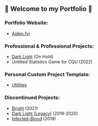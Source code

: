 ## 🖤 Welcome to my Portfolio 🖤

### Portfolio Website:

- [Aiden.fyi](http://aiden.fyi/)

### Professional & Professional Projects:
- [Dark Light](https://github.com/Agent40infinity/Dark-Light) (On Hold)
- Untitled Statistics Game for CQU (2022)

### Personal Custom Project Template:

- [Utilities](https://github.com/Agent40infinity/Utilities)

### Discontinued Projects:
- [Bright](https://github.com/Agent40infinity/Bright) (2021)
- [Dark Light (Legacy)](https://github.com/Agent40infinity/Dark-Light-Legacy) (2019-2020)
- [Infected-Blood](https://github.com/Agent40infinity/Infected-Blood) (2019)
